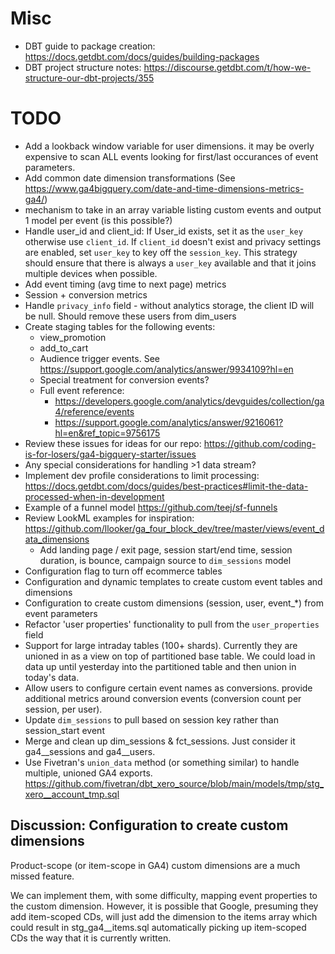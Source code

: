 
# Misc

- DBT guide to package creation: https://docs.getdbt.com/docs/guides/building-packages
- DBT project structure notes: https://discourse.getdbt.com/t/how-we-structure-our-dbt-projects/355

# TODO

- Add a lookback window variable for user dimensions. it may be overly expensive to scan ALL events looking for first/last occurances of event parameters. 
- Add common date dimension transformations (See https://www.ga4bigquery.com/date-and-time-dimensions-metrics-ga4/)
- mechanism to take in an array variable listing custom events and output 1 model per event (is this possible?)
- Handle user_id and client_id: If User_id exists, set it as the `user_key` otherwise use `client_id`. If `client_id` doesn't exist and privacy settings are enabled, set `user_key` to key off the `session_key`. This strategy should ensure that there is always a `user_key` available and that it joins multiple devices when possible.
- Add event timing (avg time to next page) metrics
- Session + conversion metrics
- Handle `privacy_info` field - without analytics storage, the client ID will be null. Should remove these users from dim_users
- Create staging tables for the following events:
    - view_promotion    
    - add_to_cart
    - Audience trigger events. See https://support.google.com/analytics/answer/9934109?hl=en
    - Special treatment for conversion events?
    - Full event reference: 
        - https://developers.google.com/analytics/devguides/collection/ga4/reference/events
        - https://support.google.com/analytics/answer/9216061?hl=en&ref_topic=9756175
- Review these issues for ideas for our repo: https://github.com/coding-is-for-losers/ga4-bigquery-starter/issues
- Any special considerations for handling >1 data stream? 
- Implement dev profile considerations to limit processing: https://docs.getdbt.com/docs/guides/best-practices#limit-the-data-processed-when-in-development
- Example of a funnel model https://github.com/teej/sf-funnels
- Review LookML examples for inspiration: https://github.com/llooker/ga_four_block_dev/tree/master/views/event_data_dimensions
    - Add landing page / exit page, session start/end time, session duration, is bounce, campaign source to `dim_sessions` model
- Configuration flag to turn off ecommerce tables
- Configuration and dynamic templates to create custom event tables and dimensions
- Configuration to create custom dimensions (session, user, event_*) from event parameters
- Refactor 'user properties' functionality to pull from the `user_properties` field
- Support for large intraday tables (100+ shards). Currently they are unioned in as a view on top of partitioned base table. We could load in data up until yesterday into the partitioned table and then union in today's data.
- Allow users to configure certain event names as conversions. provide additional metrics around conversion events (conversion count per session, per user).  
- Update `dim_sessions` to pull based on session key rather than session_start event
- Merge and clean up dim_sessions & fct_sessions. Just consider it ga4__sessions and ga4__users.
- Use Fivetran's `union_data` method (or something similar) to handle multiple, unioned GA4 exports. https://github.com/fivetran/dbt_xero_source/blob/main/models/tmp/stg_xero__account_tmp.sql

## Discussion: Configuration to create custom dimensions

Product-scope (or item-scope in GA4) custom dimensions are a much missed feature.

We can implement them, with some difficulty, mapping event properties to the custom dimension. However, it is possible that Google, presuming they add item-scoped CDs, will just add the dimension to the items array which could result in stg_ga4__items.sql automatically picking up item-scoped CDs the way that it is currently written.
